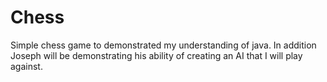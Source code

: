 # Chess
Simple chess game to demonstrated my understanding of java. In addition Joseph will be demonstrating his ability of creating an AI that I will play against. 
